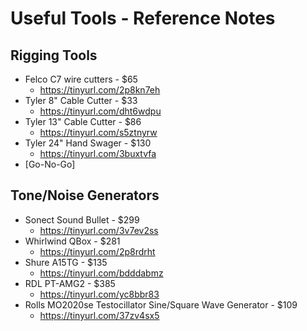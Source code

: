 # Useful Tools - Reference Notes

## Rigging Tools
* Felco C7 wire cutters - $65
    * https://tinyurl.com/2p8kn7eh
* Tyler 8" Cable Cutter - $33
    * https://tinyurl.com/dht6wdpu
* Tyler 13" Cable Cutter - $86
    * https://tinyurl.com/s5ztnyrw
* Tyler 24" Hand Swager - $130
    * https://tinyurl.com/3buxtvfa
* [Go-No-Go]

## Tone/Noise Generators
* Sonect Sound Bullet - $299
    * https://tinyurl.com/3v7ev2ss
* Whirlwind QBox - $281
    * https://tinyurl.com/2p8rdrht
* Shure A15TG - $135
    * https://tinyurl.com/bdddabmz
* RDL PT-AMG2   - $385
    * https://tinyurl.com/yc8bbr83
* Rolls MO2020se Testocillator Sine/Square Wave Generator - $109
    * https://tinyurl.com/37zv4sx5